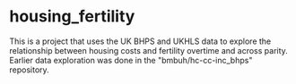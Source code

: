 # housing_fertility
This is a project that uses the UK BHPS and UKHLS data to explore the relationship between housing costs and fertility overtime and across parity. Earlier data exploration was done in the "bmbuh/hc-cc-inc_bhps" repository.
